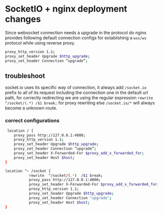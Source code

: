 # SocketIO + nginx deployment changes

Since websocket connection needs a upgrade in the protocol do nginx provides following default connection configs for extablishing a `wss/ws` protocol while using reverse proxy.

```sh
proxy_http_version 1.1;
proxy_set_header Upgrade $http_upgrade;
proxy_set_header Connection “upgrade”;
```

## troubleshoot

socket.io uses its specific way of connection, it always add `/socket.io` prefix to all of its request including the connection one in the default url path, for correctly redirecting we are using the regular expression `rewrite ^/socket/(.*) /$1 break;` for proxy rewriting else `/socket.io/*` will always become a unknown route.

### correct configurations

```sh
 location / {
    proxy_pass http://127.0.0.1:4000;
    proxy_http_version 1.1;
    proxy_set_header Upgrade $http_upgrade;
    proxy_set_header Connection “upgrade”;
    proxy_set_header X-Forwarded-For $proxy_add_x_forwarded_for;
    proxy_set_header Host $host;
}

location ^~ /socket {
           rewrite  ^/socket/(.*)  /$1 break;
           proxy_pass http://127.0.0.1:4000;
           proxy_set_header X-Forwarded-For $proxy_add_x_forwarded_for;
           proxy_http_version 1.1;
           proxy_set_header Upgrade $http_upgrade;
           proxy_set_header Connection "upgrade";
           proxy_set_header Host $host;
}
```
